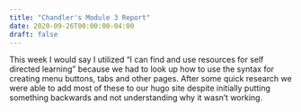 ```yaml
---
title: "Chandler's Module 3 Report"
date: 2020-09-26T00:00:00-04:00
draft: false
---
```


This week I would say I utilized “I can find and use resources for self directed learning” because we had to look up how to use the syntax for creating menu buttons, tabs and other pages. After some quick research we were able to add most of these to our hugo site despite initially putting something backwards and not understanding why it wasn’t working. 
